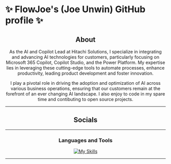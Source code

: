 # ✨ FlowJoe's (Joe Unwin) GitHub profile ✨ 

<div align="center">
  
## About
As the AI and Copilot Lead at Hitachi Solutions, I specialize in integrating and advancing AI technologies for customers, particularly focusing on Microsoft 365 Copilot, Copilot Studio, and the Power Platform. My expertise lies in leveraging these cutting-edge tools to automate processes, enhance productivity, leading product development and foster innovation. 

I play a pivotal role in driving the adoption and optimization of AI across various business operations, ensuring that our customers remain at the forefront of an ever changing AI landscape. I also enjoy to code in my spare time and contibuting to open source projects.

-------------------

## Socials


-------------------

### Languages and Tools  

[![My Skills](https://skillicons.dev/icons?i=azure,aws,dotnet,cs,py,rust,js,html,css&theme=light)](https://skillicons.dev)

  
-------------------


 <div>
